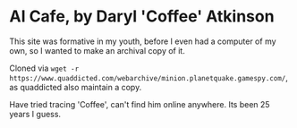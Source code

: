 # AI Cafe, by Daryl 'Coffee' Atkinson

This site was formative in my youth, before I even had a computer of my own, so I wanted to make an archival copy of it.

Cloned via `wget -r https://www.quaddicted.com/webarchive/minion.planetquake.gamespy.com/`, as quaddicted also maintain a copy.

Have tried tracing 'Coffee', can't find him online anywhere. Its been 25 years I guess.
